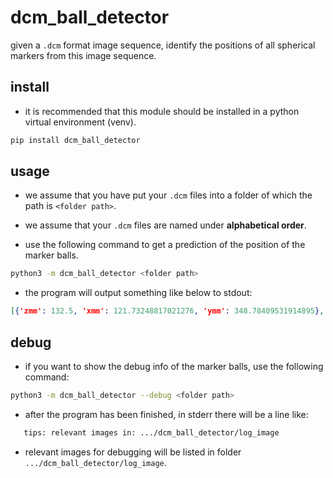 # dcm_ball_detector
given a `.dcm` format image sequence, identify the positions of all spherical markers from this image sequence.

## install

- it is recommended that this module should be installed in a python virtual environment (venv).

```bash
pip install dcm_ball_detector
```

## usage

- we assume that you have put your `.dcm` files into a folder of which the path is `<folder path>`.

- we assume that your `.dcm` files are named under **alphabetical order**.

- use the following command to get a prediction of the position of the marker balls.

```bash
python3 -m dcm_ball_detector <folder path>
```

- the program will output something like below to stdout:

```json
[{'zmm': 132.5, 'xmm': 121.73248817021276, 'ymm': 348.78409531914895}, {'zmm': 162.5, 'xmm': 175.7598284255319, 'ymm': 331.00294536170213}, {'zmm': 176.25, 'xmm': 108.73857089361702, 'ymm': 388.4497375319149}, {'zmm': 203.75, 'xmm': 168.92092459574468, 'ymm': 364.5135741276596}]
```

## debug

- if you want to show the debug info of the marker balls, use the following command:

```bash
python3 -m dcm_ball_detector --debug <folder path>
```

- after the program has been finished, in stderr there will be a line like:

```bash
   tips: relevant images in: .../dcm_ball_detector/log_image
```

- relevant images for debugging will be listed in folder `.../dcm_ball_detector/log_image`.
